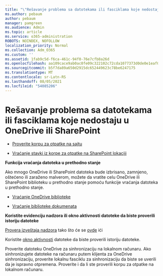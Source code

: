 ```yaml
---
title: "\"Rešavanje problema sa datotekama ili fasciklama koje nedostaju"
ms.author: pebaum
author: pebaum
manager: pamgreen
ms.audience: Admin
ms.topic: article
ms.service: o365-administration
ROBOTS: NOINDEX, NOFOLLOW
localization_priority: Normal
ms.collection: Adm_O365
ms.custom: ''
ms.assetid: 1fab9c5d-f6ca-461c-94f0-76e7cfb8a26d
ms.openlocfilehash: aa109cace9ab0ac0fe09c322102c72cda1077373d0de0e1eaf0394ebf11a56e5
ms.sourcegitcommit: b5f7da89a650d2915dc652449623c78be6247175
ms.translationtype: MT
ms.contentlocale: sr-Latn-RS
ms.lasthandoff: 08/05/2021
ms.locfileid: "54085206"
---
```

# <a name="troubleshooting-missing-files-or-folders-in-onedrive-or-sharepoint"></a>Rešavanje problema sa datotekama ili fasciklama koje nedostaju u OneDrive ili SharePoint

- [Proverite korpu za otpatke na sajtu](https://support.microsoft.com/office/restore-items-in-the-recycle-bin-that-were-deleted-from-sharepoint-or-teams-6df466b6-55f2-4898-8d6e-c0dff851a0be)

- [Vraćanje stavki iz korpe za otpatke na SharePoint lokaciji](https://support.office.com/article/Restore-deleted-files-or-folders-in-OneDrive-949ada80-0026-4db3-a953-c99083e6a84f)



**Funkcija vraćanja datoteka u prethodno stanje**

Ako mnogo OneDrive ili SharePoint datoteka bude izbrisano, zamnjeno, oštećeno ili zaraženo malverom, možete da vratite celu OneDrive ili SharePoint biblioteku u prethodno stanje pomoću funkcije vraćanja datoteka u prethodno stanje.

- [Vraćanje OneDrive biblioteke](https://support.office.com/article/restore-your-onedrive-fa231298-759d-41cf-bcd0-25ac53eb8a15)

- [Vraćanje biblioteke dokumenata](https://support.office.com/article/restore-a-document-library-317791c3-8bd0-4dfd-8254-3ca90883d39a)

**Koristite evidenciju nadzora ili okno aktivnosti datoteke da biste proverili istoriju datoteke**

[Provera izveštaja nadzora](https://docs.microsoft.com/microsoft-365/compliance/search-the-audit-log-in-security-and-compliance) </a> tako što će se [ovde](https://protection.office.com/#/unifiedauditlog) ići

Koristite [okno aktivnosti](https://support.office.com/article/File-activity-in-a-document-library-6105ecda-1dd0-4f6f-9542-102bf5c0ffe0) datoteke da biste proverili istoriju datoteke.

Proverite datoteku OneDrive za sinhronizaciju na lokalnom računaru.  Ako sinhronizujete datoteke na računaru putem klijenta za OneDrive sinhronizaciju, proverite lokalnu fasciklu za sinhronizaciju da biste se uverili da je ispravno otpremena. Proverite i da li ste proverili korpu za otpatke na lokalnom računaru.



